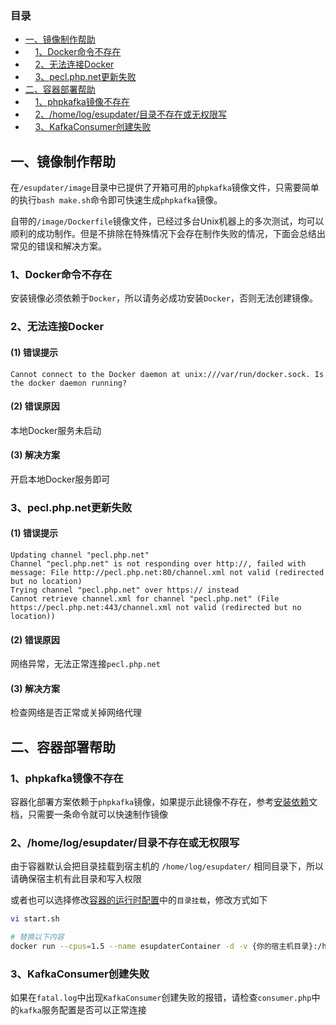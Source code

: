 ### 目录
- [一、镜像制作帮助](#1)
- &nbsp;&nbsp;&nbsp;&nbsp;[1、Docker命令不存在](#11)
- &nbsp;&nbsp;&nbsp;&nbsp;[2、无法连接Docker](#12)
- &nbsp;&nbsp;&nbsp;&nbsp;[3、pecl.php.net更新失败](#13)
- [二、容器部署帮助](#2)
- &nbsp;&nbsp;&nbsp;&nbsp;[1、phpkafka镜像不存在](#21)
- &nbsp;&nbsp;&nbsp;&nbsp;[2、/home/log/esupdater/目录不存在或无权限写](#22)
- &nbsp;&nbsp;&nbsp;&nbsp;[3、KafkaConsumer创建失败](#23)

## <span id="1">一、镜像制作帮助</span>
在```/esupdater/image```目录中已提供了开箱可用的```phpkafka```镜像文件，只需要简单的执行```bash make.sh```命令即可快速生成```phpkafka```镜像。

自带的```/image/Dockerfile```镜像文件，已经过多台Unix机器上的多次测试，均可以顺利的成功制作。但是不排除在特殊情况下会存在制作失败的情况，下面会总结出常见的错误和解决方案。

### <span id="11">1、Docker命令不存在</span>
安装镜像必须依赖于```Docker```，所以请务必成功安装```Docker```，否则无法创建镜像。

### <span id="12">2、无法连接Docker</span>

#### (1) 错误提示
```text
Cannot connect to the Docker daemon at unix:///var/run/docker.sock. Is the docker daemon running?
```

#### (2) 错误原因
本地Docker服务未启动

#### (3) 解决方案
开启本地Docker服务即可

### <span id="13">3、pecl.php.net更新失败</span>

#### (1) 错误提示
```text
Updating channel "pecl.php.net"
Channel "pecl.php.net" is not responding over http://, failed with message: File http://pecl.php.net:80/channel.xml not valid (redirected but no location)
Trying channel "pecl.php.net" over https:// instead
Cannot retrieve channel.xml for channel "pecl.php.net" (File https://pecl.php.net:443/channel.xml not valid (redirected but no location))
```

#### (2) 错误原因
网络异常，无法正常连接```pecl.php.net```

#### (3) 解决方案
检查网络是否正常或关掉网络代理

## <span id="2">二、容器部署帮助</span>

### <span id="21">1、phpkafka镜像不存在</span>
容器化部署方案依赖于```phpkafka```镜像，如果提示此镜像不存在，参考[安装依赖](./README.md#22)文档，只需要一条命令就可以快速制作镜像

### <span id="22">2、/home/log/esupdater/目录不存在或无权限写</span>
由于容器默认会把目录挂载到宿主机的 ```/home/log/esupdater/``` 相同目录下，所以请确保宿主机有此目录和写入权限

或者也可以选择修改[容器的运行时配置](./README.md#32)中的```目录挂载```，修改方式如下

```bash
vi start.sh

# 替换以下内容
docker run --cpus=1.5 --name esupdaterContainer -d -v {你的宿主机目录}:/home/log/esupdater/ esupdater
```

### <span id="23">3、KafkaConsumer创建失败</span>
如果在```fatal.log```中出现```KafkaConsumer```创建失败的报错，请检查```consumer.php```中的```kafka```服务配置是否可以正常连接
